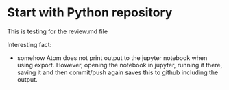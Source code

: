 # Start with Python repository
This is testing for the review.md file

Interesting fact:
- somehow Atom does not print output to the jupyter notebook when using export. However, opening the notebook in jupyter, running it there, saving it and then commit/push again saves this to github including the output.
